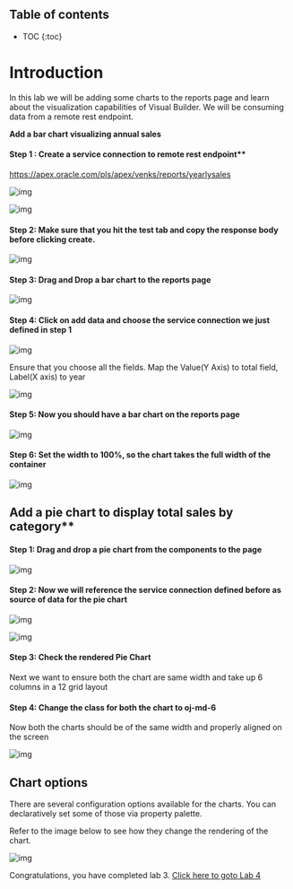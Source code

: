 
## Table of contents

* TOC
{:toc}

# Introduction

In this lab we will be adding some charts to the reports page and learn about the visualization capabilities of Visual Builder. We will be consuming data from a remote rest endpoint. 



**Add a bar chart visualizing annual sales**



#### Step 1 : Create a service connection to remote rest endpoint**



https://apex.oracle.com/pls/apex/venks/reports/yearlysales



![img](assets/image2019-8-25_15-22-13.png)



![img](assets/image2019-8-25_15-22-50.png)



#### Step 2: Make sure that you hit the test tab and copy the response body before clicking create.



![img](assets/image2019-8-25_15-24-19.png)



#### Step 3: Drag and Drop a bar chart to the reports page



![img](assets/image2019-8-25_15-26-4.png)

#### Step 4: Click on add data and choose the service connection we just defined in step 1

![img](assets/image2019-8-25_15-27-45.png)

Ensure that you choose all the fields. Map the Value(Y Axis) to total field, Label(X axis) to year 

![img](assets/image2019-8-25_15-29-15.png)

#### Step 5: Now you should have a bar chart on the reports page


![img](assets/image2019-8-25_15-30-39.png)

#### Step 6: Set the width to 100%, so the chart takes the full width of the container

![img](assets/image2019-8-25_16-24-41.png)


## Add a pie chart to display total sales by category**

#### Step 1: Drag and drop a pie chart from the components to the page

![img](assets/image2019-8-25_16-28-32.png)

#### Step 2: Now we will reference the service connection defined before as source of data for the pie chart

![img](assets/image2019-8-25_16-30-16.png)

![img](assets/image2019-8-25_16-31-38.png)

#### Step 3: Check the rendered Pie Chart

Next we want to ensure both the chart are same width and take up 6 columns in a 12 grid layout

#### Step 4: Change the class for both the chart to oj-md-6

Now both the charts should be of the same width and properly aligned on the screen

![img](assets/image2019-8-25_16-37-14.png)

## Chart options
There are several configuration options available for the charts. You can declaratively set some of those via property palette.

Refer to the image below to see how they change the rendering of the chart.

![img](assets/chart-options.gif)


Congratulations, you have completed lab 3. [Click here to goto Lab 4](lab4)